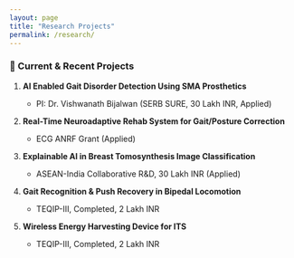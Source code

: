 ```yaml
---
layout: page
title: "Research Projects"
permalink: /research/
---
```


### 🔬 Current & Recent Projects

1. **AI Enabled Gait Disorder Detection Using SMA Prosthetics**  
   - PI: Dr. Vishwanath Bijalwan (SERB SURE, 30 Lakh INR, Applied)

2. **Real-Time Neuroadaptive Rehab System for Gait/Posture Correction**  
   - ECG ANRF Grant (Applied)

3. **Explainable AI in Breast Tomosynthesis Image Classification**  
   - ASEAN-India Collaborative R&D, 30 Lakh INR (Applied)

4. **Gait Recognition & Push Recovery in Bipedal Locomotion**  
   - TEQIP-III, Completed, 2 Lakh INR

5. **Wireless Energy Harvesting Device for ITS**  
   - TEQIP-III, Completed, 2 Lakh INR
